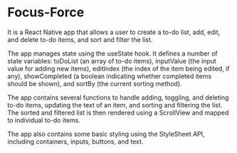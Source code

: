 # Focus-Force

It is a React Native app that allows a user to create a to-do list, add, edit, and delete to-do items, and sort and filter the list.

The app manages state using the useState hook. It defines a number of state variables: toDoList (an array of to-do items), inputValue (the input value for adding new items), editIndex (the index of the item being edited, if any), showCompleted (a boolean indicating whether completed items should be shown), and sortBy (the current sorting method).

The app contains several functions to handle adding, toggling, and deleting to-do items, updating the text of an item, and sorting and filtering the list. The sorted and filtered list is then rendered using a ScrollView and mapped to individual to-do items.

The app also contains some basic styling using the StyleSheet API, including containers, inputs, buttons, and text.
